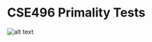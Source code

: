 # CSE496 Primality Tests
![alt text](https://github.com/baransolmaz/CSE496-Primality-Tests/tree/Mar21/Application/ReadMeImages/1.png)